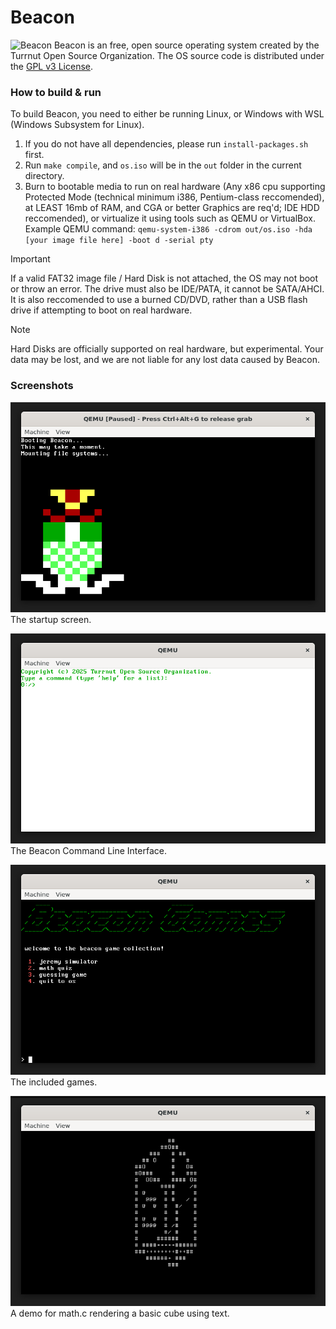 # Beacon
![Beacon](images/BeaconBanner.png)
Beacon is an free, open source operating system created by the Turrnut Open Source Organization. The OS source code is distributed under the [GPL v3 License](COPYING).

### How to build & run

To build Beacon, you need to either be running Linux, or Windows with WSL (Windows Subsystem for Linux).
1. If you do not have all dependencies, please run `install-packages.sh` first.
2. Run `make compile`, and `os.iso` will be in the `out` folder in the current directory.
3. Burn to bootable media to run on real hardware (Any x86 cpu supporting Protected Mode (technical minimum i386, Pentium-class reccomended), at LEAST 16mb of RAM, and CGA or better Graphics are req'd; IDE HDD reccomended), or virtualize it using tools such as QEMU or VirtualBox. 
Example QEMU command: ```qemu-system-i386 -cdrom out/os.iso -hda [your image file here] -boot d -serial pty```

> [!IMPORTANT]
> If a valid FAT32 image file / Hard Disk is not attached, the OS may not boot or throw an error. The drive must also be IDE/PATA, it cannot be SATA/AHCI.
> It is also reccomended to use a burned CD/DVD, rather than a USB flash drive if attempting to boot on real hardware.

> [!NOTE]
> Hard Disks are officially supported on real hardware, but experimental. Your data may be lost, and we are not liable for any lost data caused by Beacon.

### Screenshots
![Starting Screen of BeaconOS](images/BeaconStart.png)  
The startup screen.  

![Main Screen of BeaconOS](images/BeaconMain.png)   
The Beacon Command Line Interface.  

![Game menu of BeaconOS](images/BeaconGames.png)  
The included games.  

![BeaconOS Cube](images/BeaconCube.png)   
A demo for math.c rendering a basic cube using text.  
